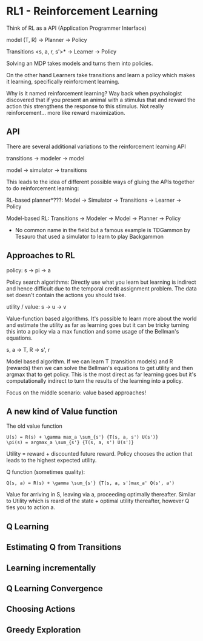 # RL1 - Reinforcement Learning

Think of RL as a API (Application Programmer Interface)

model (T, R) -> Planner -> Policy

Transitions \<s, a, r, s'>* -> Learner -> Policy

Solving an MDP takes models and turns them into policies.

On the other hand Learners take transitions and learn a policy which makes it learning, specifically reinforcment learning.

Why is it named reinforcement learning? Way back when psychologist discovered that if you present an animal with a stimulus that and reward the action this strengthens the response to this stimulus. Not really reinforcement... more like reward maximization.

## API

There are several additional variations to the reinforcement learning API

transitions -> modeler -> model

model -> simulator -> transitions

This leads to the idea of different possible ways of gluing the APIs together to do reinforcement learning:

RL-based planner*???: Model -> Simulator -> Transitions -> Learner -> Policy

Model-based RL: Transitions -> Modeler -> Model -> Planner -> Policy

* No common name in the field but a famous example is TDGammon by Tesauro that used a simulator to learn to play Backgammon

## Approaches to RL

policy: s -> pi -> a

Policy search algorithms: Directly use what you learn but learning is indirect and hence difficult due to the temporal credit assignment problem. The data set doesn't contain the actions you should take.

utility / value: s -> u -> v

Value-function based algorithms. It's possible to learn more about the world and estimate the utility as far as learning goes but it can be tricky turning this into a policy via a max function and some usage of the Bellman's equations.

s, a -> T, R -> s', r

Model based algorithm. If we can learn T (transition models) and R (rewards) then we can solve the Bellman's equations to get utility and then argmax that to get policy. This is the most direct as far learning goes but it's computationally indirect to turn the results of the learning into a policy.

Focus on the middle scenario: value based approaches!

## A new kind of Value function

The old value function

```
U(s) = R(s) + \gamma max_a \sum_{s'} {T(s, a, s') U(s')}
\pi(s) = argmax_a \sum_{s'} {T(s, a, s') U(s')}
```

Utility = reward + discounted future reward. Policy chooses the action that leads to the highest expected utility.

Q function (sometimes quality):

```
Q(s, a) = R(s) + \gamma \sum_{s'} {T(s, a, s')max_a' Q(s', a')
```

Value for arriving in S, leaving via a, proceeding optimally thereafter. Similar to Utility which is reard of the state + optimal utility thereafter, however Q ties you to action a.

## Q Learning



## Estimating Q from Transitions



## Learning incrementally



## Q Learning Convergence



## Choosing Actions



## Greedy Exploration


